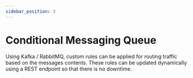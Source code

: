 ```yaml
---
sidebar_position: 3
---
```


# Conditional Messaging Queue
Using Kafka / RabbitMQ, custom rules can be applied for routing traffic based on the messages contents. These rules
can be updated dynamically using a REST endpoint so that there is no downtime.
